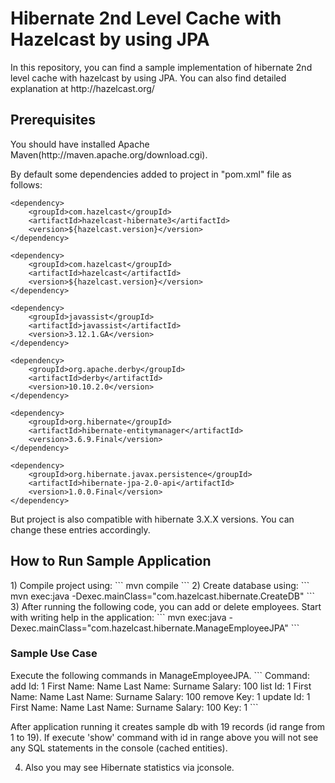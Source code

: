 <h1>Hibernate 2nd Level Cache with Hazelcast by using JPA</h1>
In this repository, you can find a sample implementation of hibernate 2nd level cache with hazelcast by using JPA. You can also find detailed explanation at http://hazelcast.org/ 

<h2>Prerequisites</h2>
You should have installed Apache Maven(http://maven.apache.org/download.cgi).

By default some dependencies added to project in "pom.xml" file as follows:
```
<dependency>
    <groupId>com.hazelcast</groupId>
    <artifactId>hazelcast-hibernate3</artifactId>
    <version>${hazelcast.version}</version>
</dependency>

<dependency>
    <groupId>com.hazelcast</groupId>
    <artifactId>hazelcast</artifactId>
    <version>${hazelcast.version}</version>
</dependency>

<dependency>
    <groupId>javassist</groupId>
    <artifactId>javassist</artifactId>
    <version>3.12.1.GA</version>
</dependency>

<dependency>
    <groupId>org.apache.derby</groupId>
    <artifactId>derby</artifactId>
    <version>10.10.2.0</version>
</dependency>

<dependency>
    <groupId>org.hibernate</groupId>
    <artifactId>hibernate-entitymanager</artifactId>
    <version>3.6.9.Final</version>
</dependency>

<dependency>
    <groupId>org.hibernate.javax.persistence</groupId>
    <artifactId>hibernate-jpa-2.0-api</artifactId>
    <version>1.0.0.Final</version>
</dependency>
```
But project is also compatible with hibernate 3.X.X versions. You can change these entries accordingly.

<h2>How to Run Sample Application</h2>
1) Compile project using:
```
mvn compile
```
2) Create database using:
```
mvn exec:java -Dexec.mainClass="com.hazelcast.hibernate.CreateDB"
```
3) After running the following code, you can add or delete employees. Start with writing help in the application:
```
mvn exec:java -Dexec.mainClass="com.hazelcast.hibernate.ManageEmployeeJPA"
```
<h3>Sample Use Case</h3>
Execute the following commands in ManageEmployeeJPA.
```
Command:
add
Id: 1
First Name: Name
Last Name: Surname
Salary: 100
list
Id: 1 
First Name: Name 
Last Name: Surname 
Salary: 100
remove
Key:
1
update
Id: 1
First Name: Name
Last Name: Surname
Salary: 100
Key:
1
```

After application running it creates sample db with 19 records (id range from 1 to 19).
If execute 'show' command with id in range above you will not see any SQL statements in the console (cached entities).

4) Also you may see Hibernate statistics via jconsole.


